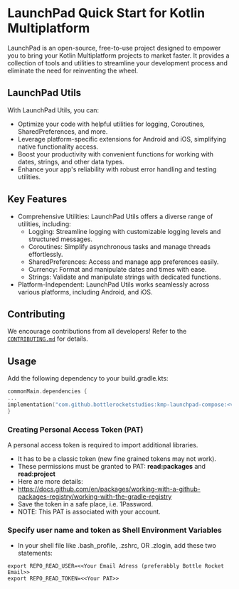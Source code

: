 # LaunchPad Quick Start for Kotlin Multiplatform
LaunchPad is an open-source, free-to-use project designed to empower you to bring your Kotlin Multiplatform projects to market faster. It provides a collection of tools and utilities to streamline your development process and eliminate the need for
reinventing the wheel.

## LaunchPad Utils
With LaunchPad Utils, you can:

- Optimize your code with helpful utilities for logging, Coroutines, SharedPreferences, and more.
- Leverage platform-specific extensions for Android and iOS, simplifying native functionality access.
- Boost your productivity with convenient functions for working with dates, strings, and other data types.
- Enhance your app's reliability with robust error handling and testing utilities.

## Key Features
- Comprehensive Utilities: LaunchPad Utils offers a diverse range of utilities, including:
    - Logging: Streamline logging with customizable logging levels and structured messages.
    - Coroutines: Simplify asynchronous tasks and manage threads effortlessly.
    - SharedPreferences: Access and manage app preferences easily.
    - Currency: Format and manipulate dates and times with ease.
    - Strings: Validate and manipulate strings with dedicated functions.
- Platform-Independent: LaunchPad Utils works seamlessly across various platforms, including Android, and iOS.

## Contributing
We encourage contributions from all developers! Refer to the  [`CONTRIBUTING.md`](./CONTRIBUTING.md) for details.

## Usage
Add the following dependency to your build.gradle.kts:
```kotlin
commonMain.dependencies {
...
implementation("com.github.bottlerocketstudios:kmp-launchpad-compose:<version>")
}
```

### Creating Personal Access Token (PAT)
A personal access token is required to import additional libraries.
- It has to be a classic token (new fine grained tokens may not work).
- These permissions must be granted to PAT: **read:packages** and **read:project**
- Here are more details:
-  https://docs.github.com/en/packages/working-with-a-github-packages-registry/working-with-the-gradle-registry
- Save the token in a safe place, i.e. 1Password.
- NOTE: This PAT is associated with your account.

### Specify user name and token as Shell Environment Variables
- In your shell file like .bash_profile, .zshrc, OR .zlogin, add these two statements:
```
export REPO_READ_USER=<<Your Email Adress (preferabbly Bottle Rocket Email>>
export REPO_READ_TOKEN=<<Your PAT>>
```
